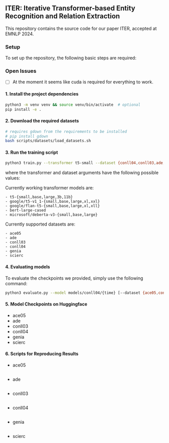 ## ITER: Iterative Transformer-based Entity Recognition and Relation Extraction

This repository contains the source code for our paper ITER, accepted at EMNLP 2024.

### Setup

To set up the repository, the following basic steps are required:

### Open Issues 
- [ ] At the moment it seems like cuda is required for everything to work. 

#### 1. Install the project dependencies
```bash
python3 -m venv venv && source venv/bin/activate  # optional
pip install -e .
```

#### 2. Download the required datasets
```bash
# requires gdown from the requirements to be installed
# pip install gdown
bash scripts/datasets/load_datasets.sh
```

#### 3. Run the training script

```bash
python3 train.py --transformer t5-small --dataset {conll04,conll03,ade,genia,scierc}
```
where the transformer and dataset arguments have the following possible values:

Currently working transformer models are:
```
- t5-{small,base,large,3b,11b}
- google/t5-v1_1-{small,base,large,xl,xxl}
- google/flan-t5-{small,base,large,xl,xll}
- bert-large-cased
- microsoft/deberta-v3-{small,base,large}
```

Currently supported datasets are:
```
- ace05
- ade
- conll03
- conll04
- genia
- scierc
```

#### 4. Evaluating models

To evaluate the checkpoints we provided, simply use the following command:

```bash
python3 evaluate.py --model models/conll04/{time} [--dataset {ace05,conll03,conll04,ade,genia,scierc}]
```

#### 5. Model Checkpoints on Huggingface
- ace05
- ade
- conll03
- conll04
- genia
- scierc

#### 6. Scripts for Reproducing Results
- ace05
```bash 

```
- ade
```bash 

```
- conll03
```bash 

```
- conll04
```bash 

```
- genia
```bash 

```
- scierc
```bash 

```
```bash 

```
